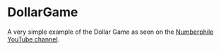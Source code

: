 # DollarGame

A very simple example of the Dollar Game as seen on the [Numberphile YouTube channel](https://www.youtube.com/watch?v=U33dsEcKgeQ).
